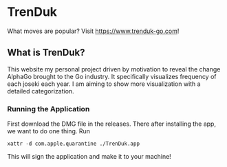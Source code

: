 # TrenDuk

What moves are popular? Visit https://www.trenduk-go.com!

## What is TrenDuk?

This website my personal project driven by motivation to reveal the change AlphaGo brought to the Go industry. It specifically visualizes frequency of each joseki
each year. I am aiming to show more visualization with a detailed categorization.

### Running the Application

First download the DMG file in the releases. There after installing the app, we want to do one thing. Run

`xattr -d com.apple.quarantine ./TrenDuk.app`

This will sign the application and make it to your machine!
